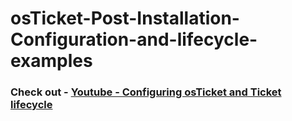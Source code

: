 # osTicket-Post-Installation-Configuration-and-lifecycle-examples

<h3>Check out - <a href="https://youtu.be/ZrFCnkAESEw" target="_blank">Youtube - Configuring osTicket and Ticket lifecycle </a>  </h3>
